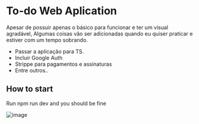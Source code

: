 # To-do Web Aplication

Apesar de possuir apenas o básico para funcionar e ter um visual agradável, Algumas coisas vão ser adicionadas quando eu quiser praticar e estiver com um tempo sobrando. 
- Passar a aplicação para TS.
- Incluir Google Auth
- Strippe para pagamentos e assinaturas
- Entre outros..

## How to start
Run npm run dev and you should be fine

![image](https://github.com/GabrielBorgess/ModernTodoApp/assets/99661380/21223bfc-1e05-41a3-9683-3ade91865153)

